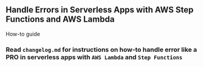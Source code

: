 ## Handle Errors in Serverless Apps with AWS Step Functions and AWS Lambda

How-to guide

### Read `changelog.md` for instructions on how-to handle error like a PRO in serverless apps with `AWS Lambda` and `Step Functions`
